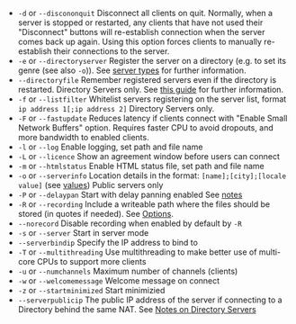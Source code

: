 - `-d`  or `--discononquit`   Disconnect all clients on quit. Normally, when a server is stopped or restarted, any clients that have not used their "Disconnect" buttons will re-establish connection when the server comes back up again. Using this option forces clients to manually re-establish their connections to the server.  
- `-e`  or `--directoryserver`  Register the server on a directory (e.g. to set its genre (see also `-o`)). See [server types](#server-types) for further information.
- `--directoryfile` Remember registered servers even if the directory is restarted. Directory Servers only. See [this guide](Custom-Directories) for further information. 
- `-f`  or `--listfilter`     Whitelist servers registering on the server list, format `ip address 1[;ip address 2]` Directory Servers only. 
-  `-F`  or `--fastupdate`     Reduces latency if clients connect with "Enable Small Network Buffers" option. Requires faster CPU to avoid dropouts, and more bandwidth to enabled clients.
-  `-l`  or `--log`            Enable logging, set path and file name                                                                    
- `-L`  or `--licence`        Show an agreement window before users can connect
- `-m`  or `--htmlstatus`     Enable HTML status file, set path and file name
- `-o`  or `--serverinfo`     Location details in the format:  `[name];[city];[locale value]` (see [values](https://doc.qt.io/qt-5/qlocale.html#Country-enum)) Public servers only
- `-P`  or `--delaypan`       Start with delay panning enabled See [notes](#delay-panning)
- `-R`  or `--recording`      Include a writeable path where the files should be stored (in quotes if needed).  See [Options](#options).  
- `--norecord`       Disable recording when enabled by default by `-R`                                                 
- `-s` or `--server` Start in server mode
- `--serverbindip`  Specify the IP address to bind to              
-  `-T` or `--multithreading`  Use multithreading to make better use of multi-core CPUs to support more clients
-  `-u` or `--numchannels`   Maximum number of channels (clients)
-  `-w` or `--welcomemessage`  Welcome message on connect
-  `-z` or `--startminimized`  Start minimizied
-  `--serverpublicip`  The public IP address of the server if connecting to a Directory behind the same NAT. See [Notes on Directory Servers](Running-a-Server#points-to-note-about-directories)
